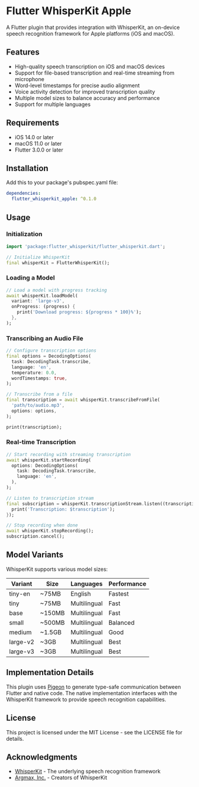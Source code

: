 # Flutter WhisperKit Apple

A Flutter plugin that provides integration with WhisperKit, an on-device speech recognition framework for Apple platforms (iOS and macOS).

## Features

- High-quality speech transcription on iOS and macOS devices
- Support for file-based transcription and real-time streaming from microphone
- Word-level timestamps for precise audio alignment
- Voice activity detection for improved transcription quality
- Multiple model sizes to balance accuracy and performance
- Support for multiple languages

## Requirements

- iOS 14.0 or later
- macOS 11.0 or later
- Flutter 3.0.0 or later

## Installation

Add this to your package's pubspec.yaml file:

```yaml
dependencies:
  flutter_whisperkit_apple: ^0.1.0
```

## Usage

### Initialization

```dart
import 'package:flutter_whisperkit/flutter_whisperkit.dart';

// Initialize WhisperKit
final whisperKit = FlutterWhisperKit();
```

### Loading a Model

```dart
// Load a model with progress tracking
await whisperKit.loadModel(
  variant: 'large-v3',
  onProgress: (progress) {
    print('Download progress: ${progress * 100}%');
  },
);
```

### Transcribing an Audio File

```dart
// Configure transcription options
final options = DecodingOptions(
  task: DecodingTask.transcribe,
  language: 'en',
  temperature: 0.0,
  wordTimestamps: true,
);

// Transcribe from a file
final transcription = await whisperKit.transcribeFromFile(
  'path/to/audio.mp3',
  options: options,
);

print(transcription);
```

### Real-time Transcription

```dart
// Start recording with streaming transcription
await whisperKit.startRecording(
  options: DecodingOptions(
    task: DecodingTask.transcribe,
    language: 'en',
  ),
);

// Listen to transcription stream
final subscription = whisperKit.transcriptionStream.listen((transcription) {
  print('Transcription: $transcription');
});

// Stop recording when done
await whisperKit.stopRecording();
subscription.cancel();
```

## Model Variants

WhisperKit supports various model sizes:

| Variant   | Size    | Languages | Performance |
|-----------|---------|-----------|-------------|
| tiny-en   | ~75MB   | English   | Fastest     |
| tiny      | ~75MB   | Multilingual | Fast     |
| base      | ~150MB  | Multilingual | Fast     |
| small     | ~500MB  | Multilingual | Balanced |
| medium    | ~1.5GB  | Multilingual | Good     |
| large-v2  | ~3GB    | Multilingual | Best     |
| large-v3  | ~3GB    | Multilingual | Best     |

## Implementation Details

This plugin uses [Pigeon](https://pub.dev/packages/pigeon) to generate type-safe communication between Flutter and native code. The native implementation interfaces with the WhisperKit framework to provide speech recognition capabilities.

## License

This project is licensed under the MIT License - see the LICENSE file for details.

## Acknowledgments

- [WhisperKit](https://github.com/argmaxinc/WhisperKit) - The underlying speech recognition framework
- [Argmax, Inc.](https://www.takeargmax.com) - Creators of WhisperKit
